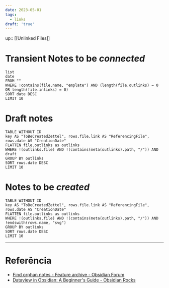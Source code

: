 ```yaml
---
date: 2023-05-01
tags:
  - links
draft: 'true'
---
```

up:: [[Unlinked Files]]

# Transient Notes to be *connected*
```dataview
list
date
FROM ""
WHERE !contains(file.name, "emplate") AND (length(file.outlinks) = 0 OR length(file.inlinks) = 0)
SORT date DESC
LIMIT 10
```

# Draft notes
```dataview
TABLE WITHOUT ID 
key AS "ToBeCreatedZettel", rows.file.link AS "ReferencingFile", rows.date AS "CreationDate"
FLATTEN file.outlinks as outlinks
WHERE !(outlinks.file) AND !(contains(meta(outlinks).path, "/")) AND draft 
GROUP BY outlinks
SORT rows.date DESC
LIMIT 10
```

# Notes to be *created*
```dataview
TABLE WITHOUT ID 
key AS "ToBeCreatedZettel", rows.file.link AS "ReferencingFile", rows.date AS "CreationDate"
FLATTEN file.outlinks as outlinks
WHERE !(outlinks.file) AND !(contains(meta(outlinks).path, "/")) AND !endswith(rows.name, "svg")
GROUP BY outlinks
SORT rows.date DESC
LIMIT 10
```

---
# Referência
- [Find orphan notes - Feature archive - Obsidian Forum](https://forum.obsidian.md/t/find-orphan-notes/817/15)
- [Dataview in Obsidian: A Beginner's Guide - Obsidian Rocks](https://obsidian.rocks/dataview-in-obsidian-a-beginners-guide/)